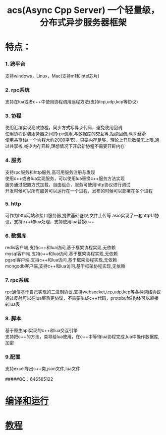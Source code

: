 # <center>acs(Async Cpp Server) 一个轻量级，分布式异步服务器框架
# 特点：
### 1. 跨平台
支持windows，Linux，Mac(支持m1和intel芯片)
### 2. rpc系统
支持在lua或者c++中使用协程调用远程方法(支持tcp,udp,kcp等协议)
### 3. 协程
使用汇编实现高效协程，同步方式写异步代码，避免使用回调  
使用协程封装服务器之间的rpc调用,与数据库的交互等,拒绝回调,纵享丝滑  
使用共享栈(一个协程大约2000字节)，只要内存足够，理论上开启数量无上限,通过共享栈,减少内存开辟,理想情况下开启新协程不需要开辟内存
### 4. 服务
支持rpc服务和http服务,高可用服务注册与发现  
使用c++或者lua实现服务，可以使用lua替换c++服务方法实现    
服务通过配置方式加载，自由组合，服务可使用http协议进行调试  
开发时候可以所有服务可以运行在一个进程，发布的时候可以部署在多个进程  
### 5. http
可作为http网站和接口服务器,提供基础鉴权,文件上传等
asio实现了一套http1.1协议，支持c++和lua处理，支持使用lua替换c++
### 6. 数据库
redis客户端,支持c++和lua访问,基于框架协程实现,无依赖  
mysql客户端,支持c++和lua访问,基于框架协程实现,无依赖  
pgsql客户端,支持c++和lua访问,基于框架协程实现,无依赖  
mongodb客户端,支持c++和lua访问,基于框架协程实现,无依赖  
### 7. rpc系统
rpc通信基于自己实现的二进制协议,支持websocket,tcp,udp,kcp等各种网络协议
通过反射可以在lua层热更协议，不需要生成c++代码，protobuf结构体可以直接转lua表
### 8. 脚本
基于原生api实现的c++和lua交互引擎    
支持把c++的方法，类导给lua使用，在c++中等待lua协程完成,lua中操作数据库,加密
### 9.配置
支持excel导出c++类,json文件,lua文件

#####QQ：646585122
# [编译和运行](./ReadMe/build.md)
# [教程](./ReadMe/menu.md)
